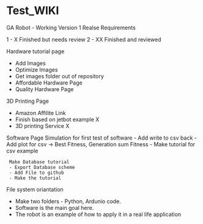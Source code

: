 # Test_WIKI

GA Robot - Working Version 1 Realse Requirements

1 - X Finished but needs review
2 - XX Finished and reviewed

Hardware tutorial page
 - Add Images
 - Optimize Images
 - Get images folder out of repository
 - Affordable Hardware Page
 - Quality Hardware Page
 
 
 3D Printing Page
  - Amazon Affilite Link
  - Finish based on jetbot example X
  - 3D printing Service X
  
  Software Page 
    Simulation for first test of software 
     - Add write to csv back
     - Add plot for csv -> Best Fitness, Generation sum Fitness
     - Make tutorial for csv example
     
     Make Database tutorial
     - Export Database scheme
     - Add File to github
     - Make the tutorial
 
 File system oriantation
  - Make two folders - Python, Ardunio code.
  - Software is the main goal here.
  - The robot is an example of how to apply it in a real life application
  
  
  
